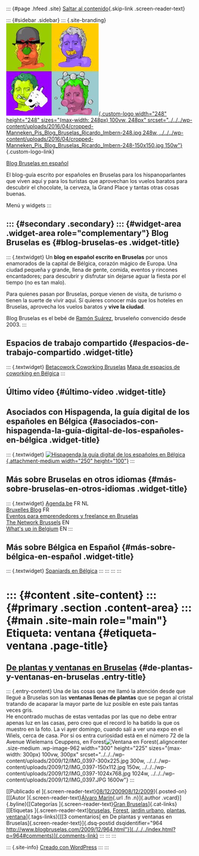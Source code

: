 ::: {#page .hfeed .site}
[Saltar al contenido](index.html#content){.skip-link
.screen-reader-text}

::: {#sidebar .sidebar}
::: {.site-branding}
[![](../../../wp-content/uploads/2016/04/cropped-Manneken_Pis_Blog_Bruselas_Ricardo_Imbern-248.jpg){.custom-logo
width="248" height="248" sizes="(max-width: 248px) 100vw, 248px"
srcset="../../../wp-content/uploads/2016/04/cropped-Manneken_Pis_Blog_Bruselas_Ricardo_Imbern-248.jpg 248w, ../../../wp-content/uploads/2016/04/cropped-Manneken_Pis_Blog_Bruselas_Ricardo_Imbern-248-150x150.jpg 150w"}](../../../index.html){.custom-logo-link}

[Blog Bruselas en español](../../../index.html)

El blog-guía escrito por españoles en Bruselas para los hispanoparlantes
que viven aquí y para los turistas que aprovechan los vuelos baratos
para descubrir el chocolate, la cerveza, la Grand Place y tantas otras
cosas buenas.

Menú y widgets
:::

::: {#secondary .secondary}
::: {#widget-area .widget-area role="complementary"}
Blog Bruselas es {#blog-bruselas-es .widget-title}
----------------

::: {.textwidget}
Un **blog en español escrito en Bruselas** por unos enamorados de la
capital de Bélgica, corazón mágico de Europa. Una ciudad pequeña y
grande, llena de gente, comida, eventos y rincones encantadores; para
descubrir y disfrutar sin dejarse aguar la fiesta por el tiempo (no es
tan malo).

Para quienes pasan por Bruselas, porque vienen de visita, de turismo o
tienen la suerte de vivir aquí. Sí quieres conocer más que los hoteles
en Bruselas, aprovecha los vuelos baratos y **vive la ciudad**.

Blog Bruselas es el bebé de [Ramón Suárez](http://www.ramonsuarez.com),
bruseleño convencido desde 2003.
:::

Espacios de trabajo compartido {#espacios-de-trabajo-compartido .widget-title}
------------------------------

::: {.textwidget}
[Betacowork Coworking Bruselas](http://www.betacowork.com) [Mapa de
espacios de coworking en Bélgica](http://coworkingbelgium.com)
:::

Último vídeo {#último-vídeo .widget-title}
------------

Asociados con Hispagenda, la guía digital de los españoles en Bélgica {#asociados-con-hispagenda-la-guía-digital-de-los-españoles-en-bélgica .widget-title}
---------------------------------------------------------------------

::: {.textwidget}
[![Hispagenda,la guía digital de los españoles en
Bélgica](../../../wp-content/uploads/2010/04/Hispagenda-250px.gif "Hispagenda, la guía digital de los españoles en Bélgica"){.attachment-medium
width="250" height="100"}](http://www.hispagenda.com)
:::

Más sobre Bruselas en otros idiomas {#más-sobre-bruselas-en-otros-idiomas .widget-title}
-----------------------------------

::: {.textwidget}
[Agenda.be](http://www.agenda.be) FR NL\
[Bruxelles Blog](http://www.bxlblog.be/) FR\
[Eventos para emprendedores y freelance en
Bruselas](http://www.betacowork.com/events/)\
[The Network
Brussels](http://groups.yahoo.com/group/TheNetworkBrussels/) EN\
[What\'s up in Belgium](http://www.whatsupin.be/) EN
:::

Más sobre Bélgica en Español {#más-sobre-bélgica-en-español .widget-title}
----------------------------

::: {.textwidget}
[Spaniards en Bélgica](http://www.spaniards.es/paises/belgica)
:::
:::
:::
:::

::: {#content .site-content}
::: {#primary .section .content-area}
::: {#main .site-main role="main"}
Etiqueta: ventana {#etiqueta-ventana .page-title}
=================

[De plantas y ventanas en Bruselas](../../../index.html?p=964) {#de-plantas-y-ventanas-en-bruselas .entry-title}
--------------------------------------------------------------

::: {.entry-content}
Una de las cosas que me llamó la atención desde que llegué a Bruselas
son las **ventanas llenas de plantas** que se pegan al cristal tratando
de acaparar la mayor parte de luz posible en este país tantas veces
gris.\
He encontrado muchas de estas ventadas por las que no debe entrar apenas
luz en las casas, pero creo que el record lo ha batido la que os muestro
en la foto. La vi ayer domingo, cuando salí a ver una expo en el Wiels,
cerca de casa. Por si os entra curiosidad está en el número 72 de la
Avenue Wielemans Ceuppens, en Forest![Ventana en
Forest](../../../wp-content/uploads/2009/12/IMG_0397-300x225.jpg){.aligncenter
.size-medium .wp-image-962 width="300" height="225"
sizes="(max-width: 300px) 100vw, 300px"
srcset="../../../wp-content/uploads/2009/12/IMG_0397-300x225.jpg 300w, ../../../wp-content/uploads/2009/12/IMG_0397-150x112.jpg 150w, ../../../wp-content/uploads/2009/12/IMG_0397-1024x768.jpg 1024w, ../../../wp-content/uploads/2009/12/IMG_0397.JPG 1600w"}
:::

[[Publicado el
]{.screen-reader-text}[08/12/200908/12/2009](../../../index.html?p=964)]{.posted-on}[[[Autor
]{.screen-reader-text}[Álvaro Marín](../../../index.html?author=4){.url
.fn .n}]{.author .vcard}]{.byline}[[Categorías
]{.screen-reader-text}[Gran
Bruselas](../../category/gran-bruselas/index.html)]{.cat-links}[[Etiquetas
]{.screen-reader-text}[bruselas](../bruselas/index.html),
[Forest](../forest/index.html), [jardin
urbano](../jardin-urbano/index.html), [plantas](../plantas/index.html),
[ventana](index.html)]{.tags-links}[[[3 comentarios[ en De plantas y
ventanas en Bruselas]{.screen-reader-text}]{.dsq-postid
dsqidentifier="964 http://www.blogbruselas.com/2009/12/964.html"}](../../../index.html?p=964#comments)]{.comments-link}
:::
:::
:::

::: {.site-info}
[Creado con WordPress](https://es.wordpress.org/)
:::
:::

